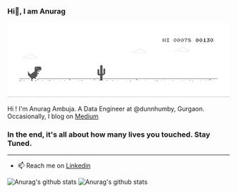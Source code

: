 ### Hi👋, I am Anurag

![](https://github.com/anuragambuja/sharing/blob/master/dino.gif)

Hi ! I'm Anurag Ambuja. A Data Engineer at @dunnhumby, Gurgaon.
Occasionally, I blog on [Medium](https://medium.com/@anuragambuja)

### In the end, it's all about how many lives you touched. Stay Tuned.

---
- 📫 Reach me on [Linkedin](https://www.linkedin.com/in/anuragambuja/)

![Anurag's github stats](https://github-readme-stats.vercel.app/api/top-langs/?username=anuragambuja&show_icons=true&theme=tokyonight)
![Anurag's github stats](https://github-readme-stats.vercel.app/api?username=anuragambuja&show_icons=true&theme=tokyonight)


<!--
**anuragambuja/anuragambuja** is a ✨ _special_ ✨ repository because its `README.md` (this file) appears on your GitHub profile.

Here are some ideas to get you started:

- 🔭 I’m currently working on multiple projects but most importantly working on myself. 
- 🌱 I’m currently learning ML
- 👯 I’m looking to collaborate on anything that is related to Data. 
- 🤔 I’m looking for help with ...
- 💬 Ask me about what NOT to do. 

- 😄 Pronouns: ...
- ⚡ Fun fact: ...
-->
